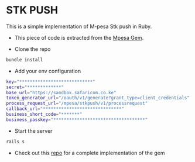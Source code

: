 # STK PUSH

This is a simple implementation of M-pesa Stk push in Ruby.

* This piece of code is extracted from the [Mpesa Gem](https://github.com/mboya/mpesa_stk).


* Clone the repo 

```bash 
bundle install 
```

* Add your env configuration 

```bash 
key="****************************"
secret="*************"
base_url="https://sandbox.safaricom.co.ke"
token_generator_url="/oauth/v1/generate?grant_type=client_credentials"
process_request_url="/mpesa/stkpush/v1/processrequest"
callback_url="******************************"
business_short_code="*******"
business_passkey="***********************************"

```

* Start the server

```bash 
rails s
```

* Check out this [repo](https://github.com/mboya/stk) for a complete implementation of the gem

